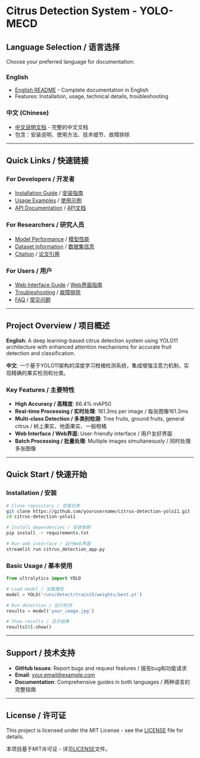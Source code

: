 # Citrus Detection System - YOLO-MECD

## Language Selection / 语言选择

Choose your preferred language for documentation:

### English
- [English README](PROJECT_README.md) - Complete documentation in English
- Features: Installation, usage, technical details, troubleshooting

### 中文 (Chinese)
- [中文说明文档](README_CN.md) - 完整的中文文档
- 包含：安装说明、使用方法、技术细节、故障排除

---

## Quick Links / 快速链接

### For Developers / 开发者
- [Installation Guide](PROJECT_README.md#installation) / [安装指南](README_CN.md#安装说明)
- [Usage Examples](PROJECT_README.md#usage) / [使用示例](README_CN.md#使用方法)
- [API Documentation](PROJECT_README.md#technical-details) / [API文档](README_CN.md#技术细节)

### For Researchers / 研究人员
- [Model Performance](PROJECT_README.md#model-performance) / [模型性能](README_CN.md#模型性能)
- [Dataset Information](PROJECT_README.md#dataset) / [数据集信息](README_CN.md#数据集)
- [Citation](PROJECT_README.md#citation) / [论文引用](README_CN.md#论文引用)

### For Users / 用户
- [Web Interface Guide](PROJECT_README.md#web-interface) / [Web界面指南](README_CN.md#web界面功能)
- [Troubleshooting](PROJECT_README.md#troubleshooting) / [故障排除](README_CN.md#故障排除)
- [FAQ](PROJECT_README.md#faq) / [常见问题](README_CN.md#常见问题解答)

---

## Project Overview / 项目概述

**English**: A deep learning-based citrus detection system using YOLO11 architecture with enhanced attention mechanisms for accurate fruit detection and classification.

**中文**: 一个基于YOLO11架构的深度学习柑橘检测系统，集成增强注意力机制，实现精确的果实检测和分类。

### Key Features / 主要特性

- **High Accuracy / 高精度**: 86.4% mAP50
- **Real-time Processing / 实时处理**: 161.3ms per image / 每张图像161.3ms
- **Multi-class Detection / 多类别检测**: Tree fruits, ground fruits, general citrus / 树上果实、地面果实、一般柑橘
- **Web Interface / Web界面**: User-friendly interface / 用户友好界面
- **Batch Processing / 批量处理**: Multiple images simultaneously / 同时处理多张图像

---

## Quick Start / 快速开始

### Installation / 安装
```bash
# Clone repository / 克隆仓库
git clone https://github.com/yourusername/citrus-detection-yolo11.git
cd citrus-detection-yolo11

# Install dependencies / 安装依赖
pip install -r requirements.txt

# Run web interface / 运行Web界面
streamlit run citrus_detection_app.py
```

### Basic Usage / 基本使用
```python
from ultralytics import YOLO

# Load model / 加载模型
model = YOLO('runs/detect/train15/weights/best.pt')

# Run detection / 运行检测
results = model('your_image.jpg')

# Show results / 显示结果
results[0].show()
```

---

## Support / 技术支持

- **GitHub Issues**: Report bugs and request features / 报告bug和功能请求
- **Email**: your.email@example.com
- **Documentation**: Comprehensive guides in both languages / 两种语言的完整指南

---

## License / 许可证

This project is licensed under the MIT License - see the [LICENSE](LICENSE) file for details.

本项目基于MIT许可证 - 详见[LICENSE](LICENSE)文件。
